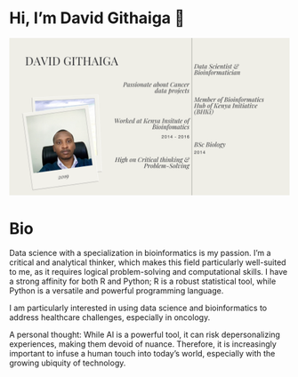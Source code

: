 # Hi, I’m David Githaiga 👋 
![Profile Pic](images/about-me.png)


# Bio
Data science with a specialization in bioinformatics is my passion. I’m a critical and analytical thinker, which makes this field particularly well-suited to me, as it requires logical problem-solving and computational skills. I have a strong affinity for both R and Python; R is a robust statistical tool, while Python is a versatile and powerful programming language.

I am particularly interested in using data science and bioinformatics to address healthcare challenges, especially in oncology.

A personal thought: While AI is a powerful tool, it can risk depersonalizing experiences, making them devoid of nuance. Therefore, it is increasingly important to infuse a human touch into today’s world, especially with the growing ubiquity of technology.

<!---
dave-mainag/dave-mainag is a ✨ special ✨ repository because its `README.md` (this file) appears on your GitHub profile.
You can click the Preview link to take a look at your changes.
--->
